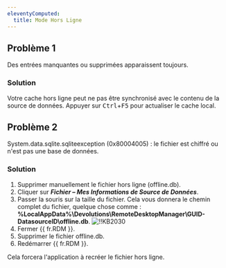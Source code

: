 ```yaml
---
eleventyComputed:
  title: Mode Hors Ligne
---
```

## Problème 1
Des entrées manquantes ou supprimées apparaissent toujours.
### Solution
Votre cache hors ligne peut ne pas être synchronisé avec le contenu de la source de données. Appuyer sur <kbd>Ctrl</kbd>+<kbd>F5</kbd> pour actualiser le cache local.
## Problème 2
System.data.sqlite.sqliteexception (0x80004005) : le fichier est chiffré ou n'est pas une base de données.
### Solution
1. Supprimer manuellement le fichier hors ligne (offline.db).
1. Cliquer sur ***Fichier – Mes Informations de Source de Données***.
1. Passer la souris sur la taille du fichier. Cela vous donnera le chemin complet du fichier, quelque chose comme : **%LocalAppData%\Devolutions\RemoteDesktopManager\GUID-DatasourceID\offline.db**.
![!!KB2030](https://cdnweb.devolutions.net/docs/docs_en_kb_KB2030.png)
1. Fermer {{ fr.RDM }}.
1. Supprimer le fichier offline.db.
1. Redémarrer {{ fr.RDM }}.

Cela forcera l'application à recréer le fichier hors ligne.
